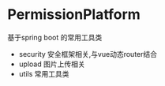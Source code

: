 # PermissionPlatform
基于spring boot 的常用工具类
- security 安全框架相关,与vue动态router结合
- upload 图片上传相关
- utils 常用工具类

